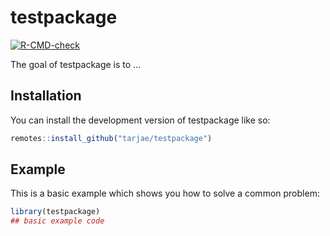 
# testpackage

<!-- badges: start -->
[![R-CMD-check](https://github.com/TarJae/testpackage/actions/workflows/R-CMD-check.yaml/badge.svg)](https://github.com/TarJae/testpackage/actions/workflows/R-CMD-check.yaml)
<!-- badges: end -->

The goal of testpackage is to ...

## Installation

You can install the development version of testpackage like so:

``` r
remotes::install_github("tarjae/testpackage")
```

## Example

This is a basic example which shows you how to solve a common problem:

``` r
library(testpackage)
## basic example code
```

